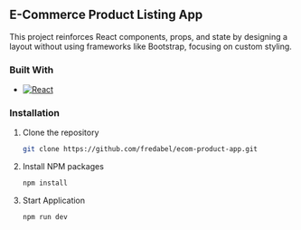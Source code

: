 ## E-Commerce Product Listing App
This project reinforces React components, props, and state by designing a layout without using frameworks like Bootstrap, focusing on custom styling.

### Built With

* [![React][React.js]][React-url]

### Installation
1. Clone the repository
    ```sh  
    git clone https://github.com/fredabel/ecom-product-app.git 
    ```
2. Install NPM packages
   ```sh
   npm install
   ```
3. Start Application
   ```sh
   npm run dev
   ```
[React.js]: https://img.shields.io/badge/React-20232A?style=for-the-badge&logo=react&logoColor=61DAFB
[React-url]: https://reactjs.org/


